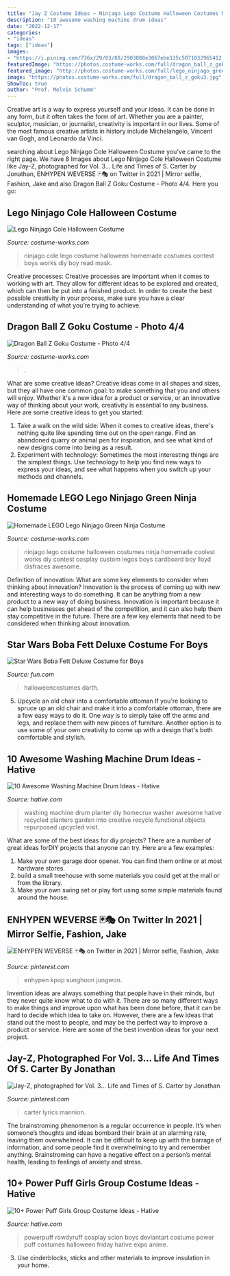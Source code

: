 ```yaml
---
title: "Jay Z Costume Ideas ~ Ninjago Lego Costume Halloween Costumes Ninja Homemade Coolest Works Diy Contest Cosplay Custom Legos Boys Cardboard Boy Lloyd Disfraces Awesome"
description: "10 awesome washing machine drum ideas"
date: "2022-12-17"
categories:
- "ideas"
tags: ["ideas"]
images:
- "https://i.pinimg.com/736x/29/03/88/2903888e3067ebe135c5071032965412.jpg"
featuredImage: "https://photos.costume-works.com/full/dragon_ball_z_goku3.jpg"
featured_image: "http://photos.costume-works.com/full/lego_ninjago_green_ninja6.jpg"
image: "https://photos.costume-works.com/full/dragon_ball_z_goku3.jpg"
ShowToc: true
author: "Prof. Melvin Schumm"
---
```



Creative art is a way to express yourself and your ideas. It can be done in any form, but it often takes the form of art. Whether you are a painter, sculptor, musician, or journalist, creativity is important in our lives. Some of the most famous creative artists in history include Michelangelo, Vincent van Gogh, and Leonardo da Vinci.

	

		
searching about Lego Ninjago Cole Halloween Costume you've came to the right page. We have 8 Images about Lego Ninjago Cole Halloween Costume like Jay-Z, photographed for Vol. 3… Life and Times of S. Carter by Jonathan, ENHYPEN WEVERSE 🃏🎭 on Twitter in 2021 | Mirror selfie, Fashion, Jake and also Dragon Ball Z Goku Costume - Photo 4/4. Here you go:
		
    
## Lego Ninjago Cole Halloween Costume

<img loading=lazy src="http://photos.costume-works.com/full/lego_ninjago_cole.jpg" onerror="this.onerror=null;this.src='https://tse2.mm.bing.net/th?id=OIP.wLIHjTBVGzV6pugNfKxTBwHaJ3&amp;pid=15.1';" alt="Lego Ninjago Cole Halloween Costume">

_Source: costume-works.com_

>ninjago cole lego costume halloween homemade costumes contest boys works diy boy read mask. 

	

Creative processes:
Creative processes are important when it comes to working with art. They allow for different ideas to be explored and created, which can then be put into a finished product. In order to create the best possible creativity in your process, make sure you have a clear understanding of what you’re trying to achieve.

    
## Dragon Ball Z Goku Costume - Photo 4/4

<img loading=lazy src="https://photos.costume-works.com/full/dragon_ball_z_goku3.jpg" onerror="this.onerror=null;this.src='https://tse1.mm.bing.net/th?id=OIP.WbeCaGS2k9P7VRLkHck6XQHaLa&amp;pid=15.1';" alt="Dragon Ball Z Goku Costume - Photo 4/4">

_Source: costume-works.com_

>. 

	

What are some creative ideas?
Creative ideas come in all shapes and sizes, but they all have one common goal: to make something that you and others will enjoy. Whether it's a new idea for a product or service, or an innovative way of thinking about your work, creativity is essential to any business. Here are some creative ideas to get you started: 
1. Take a walk on the wild side: When it comes to creative ideas, there's nothing quite like spending time out on the open range. Find an abandoned quarry or animal pen for inspiration, and see what kind of new designs come into being as a result. 
2. Experiment with technology: Sometimes the most interesting things are the simplest things. Use technology to help you find new ways to express your ideas, and see what happens when you switch up your methods and channels. 

    
## Homemade LEGO Lego Ninjago Green Ninja Costume

<img loading=lazy src="http://photos.costume-works.com/full/lego_ninjago_green_ninja6.jpg" onerror="this.onerror=null;this.src='https://tse3.mm.bing.net/th?id=OIP.SRspFOljmlmU1aba22P9mQHaLH&amp;pid=15.1';" alt="Homemade LEGO Lego Ninjago Green Ninja Costume">

_Source: costume-works.com_

>ninjago lego costume halloween costumes ninja homemade coolest works diy contest cosplay custom legos boys cardboard boy lloyd disfraces awesome. 

	

Definition of innovation: What are some key elements to consider when thinking about innovation?
Innovation is the process of coming up with new and interesting ways to do something. It can be anything from a new product to a new way of doing business. Innovation is important because it can help businesses get ahead of the competition, and it can also help them stay competitive in the future.
There are a few key elements that need to be considered when thinking about innovation.

    
## Star Wars Boba Fett Deluxe Costume For Boys

<img loading=lazy src="https://images.fun.com/products/9473/1-1/star-wars-boba-fett-deluxe-boys-costume.jpg" onerror="this.onerror=null;this.src='https://tse2.mm.bing.net/th?id=OIP.Dy6hjR60C4aeEp8m83vXRwHaKl&amp;pid=15.1';" alt="Star Wars Boba Fett Deluxe Costume for Boys">

_Source: fun.com_

>halloweencostumes darth. 

	

5. Upcycle an old chair into a comfortable ottoman
If you're looking to spruce up an old chair and make it into a comfortable ottoman, there are a few easy ways to do it. One way is to simply take off the arms and legs, and replace them with new pieces of furniture. Another option is to use some of your own creativity to come up with a design that's both comfortable and stylish.

    
## 10 Awesome Washing Machine Drum Ideas - Hative

<img loading=lazy src="https://hative.com/wp-content/uploads/2014/10/washing-machine-drum-ideas/5-washing-machine-drum-planter.jpg" onerror="this.onerror=null;this.src='https://tse4.mm.bing.net/th?id=OIP.EI43Sr881ucum3ZCqchRMwHaKm&amp;pid=15.1';" alt="10 Awesome Washing Machine Drum Ideas - Hative">

_Source: hative.com_

>washing machine drum planter diy homecrux washer awesome hative recycled planters garden into creative recycle functional objects repurposed upcycled visit. 

	

What are some of the best ideas for diy projects?
There are a number of great ideas forDIY projects that anyone can try. Here are a few examples: 
1. Make your own garage door opener. You can find them online or at most hardware stores.
2. build a small treehouse with some materials you could get at the mall or from the library.
3. Make your own swing set or play fort using some simple materials found around the house.

    
## ENHYPEN WEVERSE 🃏🎭 On Twitter In 2021 | Mirror Selfie, Fashion, Jake

<img loading=lazy src="https://i.pinimg.com/736x/29/03/88/2903888e3067ebe135c5071032965412.jpg" onerror="this.onerror=null;this.src='https://tse1.mm.bing.net/th?id=OIP.E4u64F_eXs89w-7Fsnvy3AHaJ3&amp;pid=15.1';" alt="ENHYPEN WEVERSE 🃏🎭 on Twitter in 2021 | Mirror selfie, Fashion, Jake">

_Source: pinterest.com_

>enhypen kpop sunghoon jungwon. 

	

Invention ideas are always something that people have in their minds, but they never quite know what to do with it. There are so many different ways to make things and improve upon what has been done before, that it can be hard to decide which idea to take on. However, there are a few ideas that stand out the most to people, and may be the perfect way to improve a product or service. Here are some of the best invention ideas for your next project.

    
## Jay-Z, Photographed For Vol. 3… Life And Times Of S. Carter By Jonathan

<img loading=lazy src="https://i.pinimg.com/736x/08/39/31/0839318ae1d5204fdf55a1f5de1b28d2.jpg" onerror="this.onerror=null;this.src='https://tse1.mm.bing.net/th?id=OIP._TgA2vxuEKgZEEj90E_0xQHaHa&amp;pid=15.1';" alt="Jay-Z, photographed for Vol. 3… Life and Times of S. Carter by Jonathan">

_Source: pinterest.com_

>carter lyrics mannion. 

	

The brainstroming phenomenon is a regular occurrence in people. It’s when someone’s thoughts and ideas bombard their brain at an alarming rate, leaving them overwhelmed. It can be difficult to keep up with the barrage of information, and some people find it overwhelming to try and remember anything. Brainstroming can have a negative effect on a person’s mental health, leading to feelings of anxiety and stress.

    
## 10+ Power Puff Girls Group Costume Ideas - Hative

<img loading=lazy src="https://hative.com/wp-content/uploads/2014/04/powerpuff-girls-costumes/4-powerpuff-and-rowdyruff.jpg" onerror="this.onerror=null;this.src='https://tse4.mm.bing.net/th?id=OIP.wIFc9gGISAcx1tYCbbMY5QHaE8&amp;pid=15.1';" alt="10+ Power Puff Girls Group Costume Ideas - Hative">

_Source: hative.com_

>powerpuff rowdyruff cosplay scion boys deviantart costume power puff costumes halloween friday hative expo anime. 

	

3. Use cinderblocks, sticks and other materials to improve insulation in your home.

